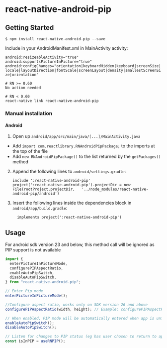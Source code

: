 # react-native-android-pip

## Getting Started

`$ npm install react-native-android-pip --save`

Include in your AndroidManifest.xml in MainActivity activity:

`android:resizeableActivity="true"
android:supportsPictureInPicture="true"
android:configChanges="orientation|keyboardHidden|keyboard|screenSize|locale|layoutDirection|fontScale|screenLayout|density|smallestScreenSize|orientation"`

```
# RN >= 0.60
No action needed

# RN < 0.60
react-native link react-native-android-pip
```

### Manual installation

#### Android

1. Open up `android/app/src/main/java/[...]/MainActivity.java`

- Add `import com.reactlibrary.RNAndroidPipPackage;` to the imports at the top of the file
- Add `new RNAndroidPipPackage()` to the list returned by the `getPackages()` method

2. Append the following lines to `android/settings.gradle`:
   ```
   include ':react-native-android-pip'
   project(':react-native-android-pip').projectDir = new File(rootProject.projectDir, 	'../node_modules/react-native-android-pip/android')
   ```
3. Insert the following lines inside the dependencies block in `android/app/build.gradle`:
   ```
     implements project(':react-native-android-pip')
   ```

## Usage

For android sdk version 23 and below, this method call will be ignored as PIP support is not available

```javascript
import {
  enterPictureInPictureMode,
  configurePIPAspectRatio,
  enableAutoPipSwitch,
  disableAutoPipSwitch,
} from "react-native-android-pip";

// Enter Pip mode
enterPictureInPictureMode();

//Configure aspect ratio, works only on SDK version 26 and above
configurePIPAspectRatio(width, height); // Example: configurePIPAspectRatio(2, 4)

// When enabled, PIP mode will be automatically entered when app is unfocused( User presses home, menu button etc)
enableAutoPipSwitch();
disableAutoPipSwitch();

// Listen for changes to PIP status (eg has user chosen to return to app)
const isInPIP = useRNPIP();
```
